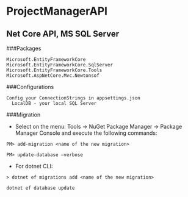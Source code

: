 # ProjectManagerAPI
## Net Core API, MS SQL Server

###Packages
```
Microsoft.EntityFrameworkCore
Microsoft.EntityFrameworkCore.SqlServer
Microsoft.EntityFrameworkCore.Tools
Microsoft.AspNetCore.Mvc.Newtonsof
```

###Configurations
```
Config your ConnectionStrings in appsettings.json
  LocalDB - your local SQL Server
```

###Migration
- Select on the menu: Tools -> NuGet Package Manager -> Package Manager Console and execute the following commands:
```
PM> add-migration <name of the new migration>
```
```
PM> update-database –verbose
```
- For dotnet CLI:
```
> dotnet ef migrations add <name of the new migration>
```
```
dotnet ef database update
```
